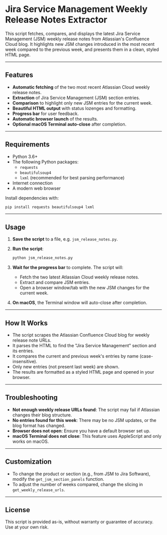 # Jira Service Management Weekly Release Notes Extractor

This script fetches, compares, and displays the latest Jira Service Management (JSM) weekly release notes from Atlassian's Confluence Cloud blog. It highlights new JSM changes introduced in the most recent week compared to the previous week, and presents them in a clean, styled HTML page.

---

## Features

- **Automatic fetching** of the two most recent Atlassian Cloud weekly release notes.
- **Extraction** of Jira Service Management (JSM) section entries.
- **Comparison** to highlight only new JSM entries for the current week.
- **Beautiful HTML output** with status lozenges and formatting.
- **Progress bar** for user feedback.
- **Automatic browser launch** of the results.
- **Optional macOS Terminal auto-close** after completion.

---

## Requirements

- Python 3.6+
- The following Python packages:
  - `requests`
  - `beautifulsoup4`
  - `lxml` (recommended for best parsing performance)
- Internet connection
- A modern web browser

Install dependencies with:

```bash
pip install requests beautifulsoup4 lxml
```

---

## Usage

1. **Save the script** to a file, e.g. `jsm_release_notes.py`.
2. **Run the script**:

   ```bash
   python jsm_release_notes.py
   ```

3. **Wait for the progress bar** to complete. The script will:
   - Fetch the two latest Atlassian Cloud weekly release notes.
   - Extract and compare JSM entries.
   - Open a browser window/tab with the new JSM changes for the current week.

4. **On macOS**, the Terminal window will auto-close after completion.

---

## How It Works

- The script scrapes the Atlassian Confluence Cloud blog for weekly release note URLs.
- It parses the HTML to find the "Jira Service Management" section and its entries.
- It compares the current and previous week's entries by name (case-insensitive).
- Only new entries (not present last week) are shown.
- The results are formatted as a styled HTML page and opened in your browser.

---

## Troubleshooting

- **Not enough weekly release URLs found**: The script may fail if Atlassian changes their blog structure.
- **No entries found for this week**: There may be no JSM updates, or the blog format has changed.
- **Browser does not open**: Ensure you have a default browser set up.
- **macOS Terminal does not close**: This feature uses AppleScript and only works on macOS.

---

## Customization

- To change the product or section (e.g., from JSM to Jira Software), modify the `get_jsm_section_panels` function.
- To adjust the number of weeks compared, change the slicing in `get_weekly_release_urls`.

---

## License

This script is provided as-is, without warranty or guarantee of accuracy. Use at your own risk.
